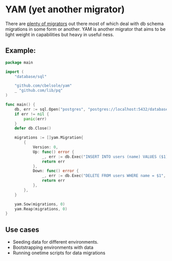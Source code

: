 # YAM (yet another migrator)

There are [plenty of migrators](https://awesome-go.com/#database) out there most of which deal with db schema migrations in some form or another. YAM is another migrator that aims to be light weight in capabilities but heavy in useful ness.

## Example:
```go
package main

import (
	"database/sql"

	"github.com/cbelsole/yam"
	_ "github.com/lib/pq"
)

func main() {
	db, err := sql.Open("postgres", "postgres://localhost:5432/database?sslmode=enable")
	if err != nil {
		panic(err)
	}
	defer db.Close()

	migrations := []yam.Migration{
		{
			Version: 0,
			Up: func() error {
				_, err := db.Exec("INSERT INTO users (name) VALUES ($1)", "gopher")
				return err
			},
			Down: func() error {
				_, err := db.Exec("DELETE FROM users WHERE name = $1", "gopher")
				return err
			},
		},
	}

	yam.Sow(migrations, 0)
	yam.Reap(migrations, 0)
}

```

## Use cases
* Seeding data for different environments.
* Bootstrapping environments with data
* Running onetime scripts for data migrations
